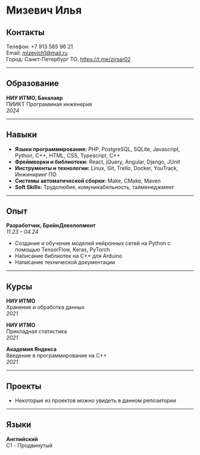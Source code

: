 # Мизевич Илья
## Контакты
Телефон: +7 913 585 96 21  
Email: mizevich1@mail.ru  
Город: Санкт-Петербург 
TG: https://t.me/zirsar02

---

## Образование
**НИУ ИТМО, Бакалавр**  
ПИИКТ Программная инженерия  
*2024*

---

## Навыки
- **Языки программирования:** PHP, PostgreSQL, SQLite, Javascript, Python, C++, HTML, CSS, Typescript, C++
- **Фреймворки и библиотеки:** React, jQuery, Angular, Django, JUnit
- **Инструменты и технологии:** Linux, Git, Trello, Docker, YouTrack, Инжиниринг ПО
- **Системы автоматической сборки:** Make, CMake, Maven
- **Soft Skills:** Трудолюбие, комуникабельность, тайменеджмент

---

## Опыт
**Разработчик, БрейнДевелопмент**  
*11.23 – 04.24*  
- Создание и обучение моделей нейронных сетей на Python с помощью TensorFlow, Keras, PyTorch
- Написание библиотек на C++ для Arduino
- Написание технической документации
---

## Курсы
**НИУ ИТМО**  
Хранение и обработка данных  
*2021*

**НИУ ИТМО**  
Прикладная статистика  
*2021*

**Академия Яндекса**  
Введение в программирование на C++  
*2021*

---

## Проекты
- Некоторые из проектов можно увидеть в данном репозитории

---

## Языки
**Английский**  
C1 - Продвинутый
